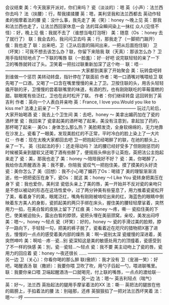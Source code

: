 会议结束
美：今天我家开派对，你们来吗？
瓷（淡淡的）：嗯
英（小声）：法兰西你去吗？
法（扶腰）：行，帮我揉揉腰
英：嗯，美利坚我和法兰西都去
英动作轻柔的按摩着法的腰
瓷：没什么事，我先走了
美（笑）：honey ～晚上见
英：那我和法兰西也走了，让法兰西回家休息一会
法的耳朵瞬间染上一抹红
众人(见怪不怪）：好，晚上见
俄：我就不去了（谁想当电灯泡呀）
美：随意（Os ：honey 去了就行了）
联：我会去的，我问问卫去吗
美：行，那我走了（一脚把门踹开）
俄：我也走了
联：出来吧，卫（卫从后面的隔间出来，一把从后面抱住联）
卫（坏笑）：可我不想去该怎么办？联，你留下来陪我
联（天真）：那该怎么办？
卫用手指轻轻地点了一下联的嘴唇
联（一脸羞）：好⋯好吧
说完联轻轻的亲了一下卫的嘴唇就转过了头。卫笑着一把拉过联重新加深了这个吻⋯
联：唔⋯
—————————————————
大家都到美家了开始聚会
美：玩转盘吧转到谁做一个惩罚
美转动转盘，指针停在了联面前
作者：喝一口酒嘴对嘴喂给卫
联先喝了一口酒，又喝了一口含在嘴里慢慢的亲上了卫。卫按住联的头，用舌头轻轻撬开联的牙，卫慢慢的尝着联嘴里的味道，有酒的烈，也有刚刚联吃的草莓蛋糕的甜。联眼尾有些泛红，卫也在此时松开了联。
作者：你们继续转盘
这回转到了英吉利
作者：英向一个人表白并亲吻
英：France, I love you.Would you like to kiss me?
法凑上前亲了一下
—————————————————
玩过几轮后，大家开始喝酒
瓷：我去上个卫生间
美：去吧，honey ～
美拿出媚药加在了瓷的酒杯里
瓷：我回来了
瓷拿起美的酒杯喝了起来，美没有注意到，拿起加了药的，那杯喝了起来⋯
美Os：身体怎么那么热？
美脸颊发烫，全身软绵绵的，无力地靠在沙发上。瓷看了一眼美，发现美脸红的不正常，平时冷白的脸上染上了一大片红⋯
作者：现在太晚大家都回去吧
卫一把抱起已经喝醉了的联，在祂的额头上，亲了一下。
英（拉起法的手）：还走得动吗？
法的腰已经好受多了但刚刚惩罚的时候被英亲到腿软又还喝了酒有些醉了，便摇摇头伸出手让英抱，英把法公主抱起来走了
瓷：美，那我也走了
美：honey ～陪陪我好不好？
瓷：美，你喝醉了，我给你去弄醒酒汤
美：我不要，你陪我
瓷叹气一把抱住美，摸了摸美的头好烫
瓷：美你怎么了
美（回想）：我不小心喝了媚药了Os：喝错了
美的理智渐渐消逝，他一把把瓷压在身下，瓷Os ：就这
美：honey ～I Like You
瓷转身把美压在身下
瓷：我也爱你，美利坚
瓷低头亲上了美的唇，美一开始并不反对瓷的亲吻只是不想以被动的形态在这场性爱中，过了两分钟美有些窒息了，用力推着瓷瓷松开了美，看着身下的美，眼尾泛红，嘴角有刚刚被啃咬出来的红，海蓝色的眼睛中倒映着东方美人的身影，瓷抓起美的两只手绑在床头，握住美的腰轻轻摩挲着，突然用力一掐，在美白皙的皮肤上留下了红痕
美：honey ～疼，嘶⋯
瓷掐住美的下巴，使美被迫抬头，露出白皙的脖颈，瓷把头埋在美丽颈窝，亲咬，美发出闷哼
美：嗯～，honey ～轻点
瓷（坏笑）：好的，honey ～
瓷的手滑过美的脸颊，脖子一路向下，手轻轻一勾，把美的裤子脱了，瓷看着近在咫尺的猎物把X塞了进去，慢慢的一点点的感受着美内部的燥热
美：啊～瓷别太深
瓷缓慢的深进着，美突然呻吟
美：啊哈⋯疼⋯瓷…别
瓷深知这是美的敏感处用力的顶撞着，瓷感受到了不一样的快感
美：別，瓷⋯瓷轻…～轻点
瓷：我不要
美主动吻上了瓷的唇，瓷用力的回应着
瓷：honey ～夜还很长
……
—————————————————
另一边
卫（关心）：你看你喝的那么醉
联(傲娇）：我才没有
卫（宠溺一笑）：好吧，喝醒酒汤
联（撒娇）：我要你喂
卫吹了吹，用勺子舀起一勺，喂进联嘴里。
联：我要你亲口喂
卫端起醒酒汤一口就喝完，付上联的嘴唇，一点点的渡给联⋯
—————————————————
另一边
法：嗯～ 英吉利轻点（喘气）
英：好～，法兰西
英抬起法的腿用手摩挲着法的XX
法：嘶⋯
英把法的腿放在他的肩膀上，手掐着法的腰
法：别碰那，还疼
英狠狠掐了一把对法兰西坏笑着
法：嗯～⋯哼
—————————————————